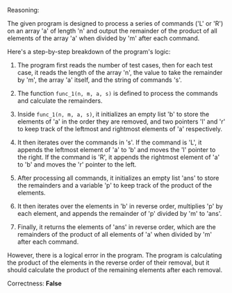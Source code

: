 Reasoning:

The given program is designed to process a series of commands ('L' or 'R') on an array 'a' of length 'n' and output the remainder of the product of all elements of the array 'a' when divided by 'm' after each command.

Here's a step-by-step breakdown of the program's logic:

1. The program first reads the number of test cases, then for each test case, it reads the length of the array 'n', the value to take the remainder by 'm', the array 'a' itself, and the string of commands 's'.

2. The function `func_1(n, m, a, s)` is defined to process the commands and calculate the remainders.

3. Inside `func_1(n, m, a, s)`, it initializes an empty list 'b' to store the elements of 'a' in the order they are removed, and two pointers 'l' and 'r' to keep track of the leftmost and rightmost elements of 'a' respectively.

4. It then iterates over the commands in 's'. If the command is 'L', it appends the leftmost element of 'a' to 'b' and moves the 'l' pointer to the right. If the command is 'R', it appends the rightmost element of 'a' to 'b' and moves the 'r' pointer to the left.

5. After processing all commands, it initializes an empty list 'ans' to store the remainders and a variable 'p' to keep track of the product of the elements.

6. It then iterates over the elements in 'b' in reverse order, multiplies 'p' by each element, and appends the remainder of 'p' divided by 'm' to 'ans'.

7. Finally, it returns the elements of 'ans' in reverse order, which are the remainders of the product of all elements of 'a' when divided by 'm' after each command.

However, there is a logical error in the program. The program is calculating the product of the elements in the reverse order of their removal, but it should calculate the product of the remaining elements after each removal.

Correctness: **False**